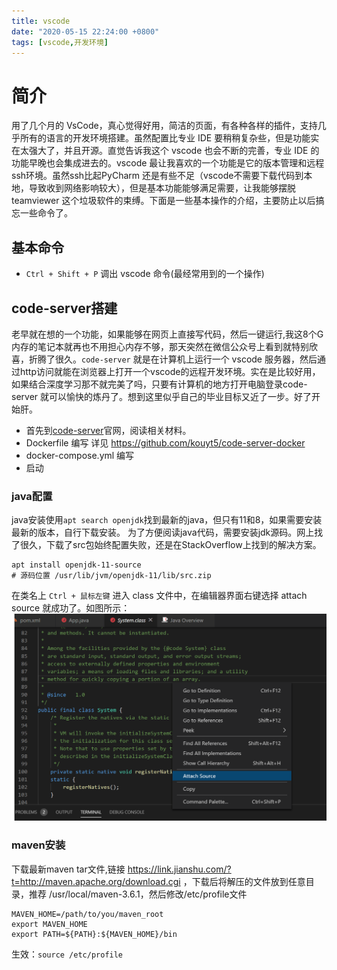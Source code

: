 ```yaml
---
title: vscode
date: "2020-05-15 22:24:00 +0800"
tags: [vscode,开发环境]
---
```

# 简介
用了几个月的 VsCode，真心觉得好用，简洁的页面，有各种各样的插件，支持几乎所有的语言的开发环境搭建。虽然配置比专业 IDE 要稍稍复杂些，但是功能实在太强大了，并且开源。直觉告诉我这个 vscode 也会不断的完善，专业 IDE 的功能早晚也会集成进去的。vscode 最让我喜欢的一个功能是它的版本管理和远程ssh环境。虽然ssh比起PyCharm 还是有些不足（vscode不需要下载代码到本地，导致收到网络影响较大），但是基本功能能够满足需要，让我能够摆脱 teamviewer 这个垃圾软件的束缚。下面是一些基本操作的介绍，主要防止以后搞忘一些命令了。

## 基本命令
+ `Ctrl + Shift + P` 调出 vscode 命令(最经常用到的一个操作)

## code-server搭建
老早就在想的一个功能，如果能够在网页上直接写代码，然后一键运行,我这8个G内存的笔记本就再也不用担心内存不够，那天突然在微信公众号上看到就特别欣喜，折腾了很久。`code-server` 就是在计算机上运行一个 vscode 服务器，然后通过http访问就能在浏览器上打开一个vscode的远程开发环境。实在是比较好用，如果结合深度学习那不就完美了吗，只要有计算机的地方打开电脑登录code-server 就可以愉快的炼丹了。想到这里似乎自己的毕业目标又近了一步。好了开始肝。
+ 首先到[code-server](https://github.com/cdr/code-server)官网，阅读相关材料。
+ Dockerfile 编写 详见 https://github.com/kouyt5/code-server-docker
+ docker-compose.yml 编写
+ 启动

### java配置
java安装使用`apt search openjdk`找到最新的java，但只有11和8，如果需要安装最新的版本，自行下载安装。
为了方便阅读java代码，需要安装jdk源码。网上找了很久，下载了src包始终配置失败，还是在StackOverflow上找到的解决方案。
```
apt install openjdk-11-source
# 源码位置 /usr/lib/jvm/openjdk-11/lib/src.zip
```
在类名上 `Ctrl + 鼠标左键` 进入 class 文件中，在编辑器界面右键选择 attach source 就成功了。如图所示：![配置](/assets/resource/vscode/vscode使用.png)

### maven安装
下载最新maven tar文件,链接 https://link.jianshu.com/?t=http://maven.apache.org/download.cgi ，下载后将解压的文件放到任意目录，推荐 /usr/local/maven-3.6.1，然后修改/etc/profile文件
```
MAVEN_HOME=/path/to/you/maven_root
export MAVEN_HOME
export PATH=${PATH}:${MAVEN_HOME}/bin
```
生效：`source /etc/profile`